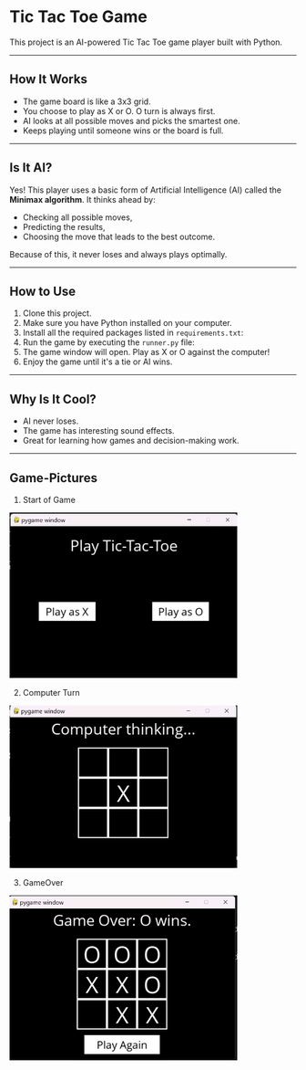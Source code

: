 # Tic Tac Toe Game

This project is an AI-powered Tic Tac Toe game player built with Python.

---

## How It Works

- The game board is like a 3x3 grid.
- You choose to play as X or O. O turn is always first.
- AI looks at all possible moves and picks the smartest one.
- Keeps playing until someone wins or the board is full.

---

## Is It AI?

Yes! This player uses a basic form of Artificial Intelligence (AI) called the **Minimax algorithm**. It thinks ahead by:

- Checking all possible moves,
- Predicting the results,
- Choosing the move that leads to the best outcome.

Because of this, it never loses and always plays optimally.

---

## How to Use

1. Clone this project.
2. Make sure you have Python installed on your computer.
3. Install all the required packages listed in `requirements.txt`:
4. Run the game by executing the `runner.py` file:
5. The game window will open. Play as X or O against the computer!
6. Enjoy the game until it's a tie or AI wins.

---

## Why Is It Cool?

- AI never loses.
- The game has interesting sound effects.
- Great for learning how games and decision-making work.

---

## Game-Pictures
1. Start of Game
<img src="screenshots/start_screen.png" alt="Face Start of Game" width="400"/>

2. Computer Turn
<img src="screenshots/computer_turn.png" alt="AI in Action" width="400"/>

3. GameOver

<img src="screenshots/game_over.png" alt="Game Over - AI Wins" width="400"/>
